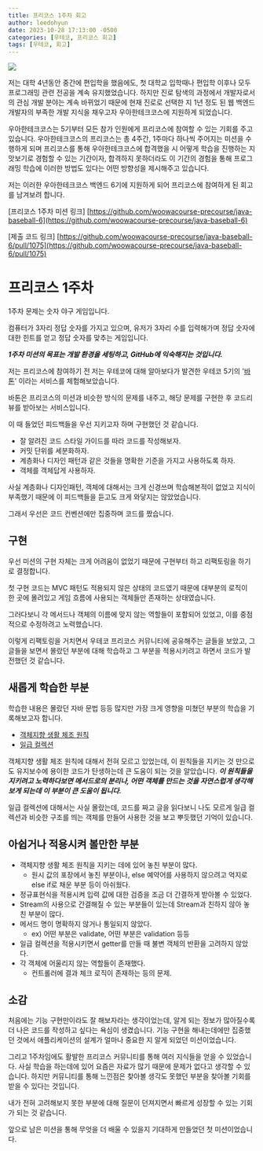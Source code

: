```yaml
---
title: 프리코스 1주차 회고
author: leedohyun
date: 2023-10-28 17:13:00 -0500
categories: [우테코, 프리코스 회고]
tags: [우테코, 회고]
---
```


![](https://blog.kakaocdn.net/dn/bCuuvn/btrQIR64z1H/xYbfSBzuvhOZUHo0fg7X20/img.png)


저는 대학 4년동안 중간에 편입학을 했음에도, 첫 대학교 입학때나 편입학 이후나 모두 프로그래밍 관련 전공을 계속 유지했었습니다. 하지만 진로 탐색의 과정에서 개발자로서의 관심 개발 분야는 계속 바뀌었기 때문에 현재 진로로 선택한 지 1년 정도 된 웹 백엔드 개발자의 부족한 개발 지식을 채우고자 우아한테크코스에 지원하게 되었습니다.

우아한테크코스는 5기부터 모든 참가 인원에게 프리코스에 참여할 수 있는 기회를 주고 있습니다. 우아한테크코스의 프리코스는 총 4주간, 1주마다 하나씩 주어지는 미션을 수행하게 되며 프리코스를 통해 우아한테크코스에 합격했을 시 어떻게 학습을 진행하는 지 맛보기로 경험할 수 있는 기간이자, 합격하지 못하더라도 이 기간의 경험을 통해 프로그래밍 학습에 이러한 방법도 있다는 어떤 방향성을 제시해주고 있습니다.

저는 이러한 우아한테크코스 백엔드 6기에 지원하게 되어 프리코스에 참여하게 된 회고를 남겨보려 합니다.

[프리코스 1주차 미션 링크]
[https://github.com/woowacourse-precourse/java-baseball-6](https://github.com/woowacourse-precourse/java-baseball-6)

[제출 코드 링크]
[https://github.com/woowacourse-precourse/java-baseball-6/pull/1075](https://github.com/woowacourse-precourse/java-baseball-6/pull/1075)

# 프리코스 1주차

1주차 문제는 숫자 야구 게임입니다.

컴퓨터가 3자리 정답 숫자를 가지고 있으며, 유저가 3자리 수를 입력해가며 정답 숫자에 대한 힌트를 얻고 정답 숫자를 맞추는 게임입니다.

***1주차 미션의 목표는 개발 환경을 세팅하고, GitHub에 익숙해지는 것입니다.***

저는 프리코스에 참여하기 전 저는 우테코에 대해 알아보다가 발견한 우테코 5기의 '[바톤](https://baton-review.com/)' 이라는 서비스를 체험해보았습니다. 

바톤은 프리코스의 미션과 비슷한 방식의 문제를 내주고, 해당 문제를 구현한 후 코드리뷰를 받아보는 서비스입니다.

이 때 들었던 피드백들을 우선 지키고자 하며 구현했던 것 같습니다.

- 잘 알려진 코드 스타일 가이드를 따라 코드를 작성해보자.
- 커밋 단위를 세분화하자.
- 계층화나 디자인 패턴과 같은 것들을 명확한 기준을 가지고 사용하도록 하자.
- 객체를 객체답게 사용하자.

사실 계층화나 디자인패턴, 객체에 대해서는 크게 신경쓰며 학습해본적이 없었고 지식이 부족했기 때문에 이 피드백들을 듣고도 크게 와닿지는 않았었습니다.

그래서 우선은 코드 컨벤션에만 집중하며 코드를 짰습니다.

## 구현

우선 미션의 구현 자체는 크게 어려움이 없었기 때문에 구현부터 하고 리팩토링을 하기로 결정합니다.

첫 구현 코드는 MVC 패턴도 적용되지 않은 상태의 코드였기 때문에 대부분의 로직이 한 곳에 몰려있고 게임 흐름에 사용되는 객체들만 존재하는 상태였습니다.

그러다보니 각 메서드나 객체의 이름에 맞지 않는 역할들이 포함되어 있었고, 이를 중점적으로 수정하려고 노력했습니다. 

이렇게 리팩토링을 거치면서 우테코 프리코스 커뮤니티에 공유해주는 글들을 보았고, 그 글들을 보면서 몰랐던 부분에 대해 학습하고 그 부분을 적용시키려고 하면서 코드가 발전했던 것 같습니다. 

## 새롭게 학습한 부분

학습한 내용은 몰랐던 자바 문법 등등 많지만 가장 크게 영향을 미쳤던 부분의 학습을 기록해보고자 합니다.

- [객체지향 생활 체조 원칙](https://ldhapple.github.io/posts/%EA%B0%9D%EC%B2%B4%EC%A7%80%ED%96%A5-%EC%83%9D%ED%99%9C%EC%B2%B4%EC%A1%B0-%EC%9B%90%EC%B9%99/)
- [일급 컬렉션](https://ldhapple.github.io/posts/%EC%9D%BC%EA%B8%89-%EC%BB%AC%EB%A0%89%EC%85%98/)

객체지향 생활 체조 원칙에 대해서 전혀 모르고 있었는데, 이 원칙들을 지키는 것 만으로도 유지보수에 용이한 코드가 탄생하는데 큰 도움이 되는 것을 알았습니다. ***이 원칙들을 지키려고 노력하다보면 메서드로의 분리나, 어떤 객체를 만드는 것을 자연스럽게 생각해보게 되는데 이 부분이 큰 도움이 됩니다.***

일급 컬렉션에 대해서는 사실 몰랐는데, 코드를 짜고 글을 읽다보니 나도 모르게 일급 컬렉션과 비슷한 구조를 띄는 객체를 만들어 사용한 것을 보고 뿌듯했던 기억이 있습니다.

## 아쉽거나 적용시켜 볼만한 부분

- 객체지향 생활 체조 원칙을 지키는 데에 있어 놓친 부분이 많다.
	- 원시 값의 포장에서 놓친 부분이나, else 예약어를 사용하지 않으려고 억지로 else if로 채운 부분 등이 아쉬웠다.
-  정규표현식을 적용시켜 입력 값에 대한 검증을 조금 더 간결하게 받아볼 수 있었다.
- Stream의 사용으로 간결해질 수 있는 부분들이 있는데 Stream과 친하지 않아 놓친 부분이 많다.
- 메서드 명이 명확하지 않거나 통일되지 않았다.
	- ex) 어떤 부분은 validate, 어떤 부분은 validation 등등
- 일급 컬렉션을 적용시키면서 getter를 만들 때 불변 객체의 반환을 고려하지 않았다.
- 각 객체에 어울리지 않는 역할들이 존재했다.
	- 컨트롤러에 결과 체크 로직이 존재하는 등의 문제.

## 소감

처음에는 기능 구현만이라도 잘 해보자라는 생각이었는데, 알게 되는 정보가 많아질수록 더 나은 코드를 작성하고 싶다는 욕심이 생겼습니다. 기능 구현을 해내는데에만 집중했던 것에서 애플리케이션의 설계가 얼마나 중요한 지 알게 되었던 미션이었습니다.

그리고 1주차임에도 활발한 프리코스 커뮤니티를 통해 여러 지식들을 얻을 수 있었습니다. 사실 학습을 하는데에 있어 요즘은 자료가 많기 때문에 문제가 없다고 생각할 수 있습니다. 하지만 커뮤니티를 통해 느낀점은 찾아볼 생각도 못했던 부분을 찾아볼 기회를 받을 수 있다는 것입니다.

내가 전혀 고려해보지 못한 부분에 대해 질문이 던져지면서 빠르게 성장할 수 있는 기회가 되는 것 같습니다.

앞으로 남은 미션을 통해 무엇을 더 배울 수 있을지 기대하게 만들었던 첫 미션이었습니다.